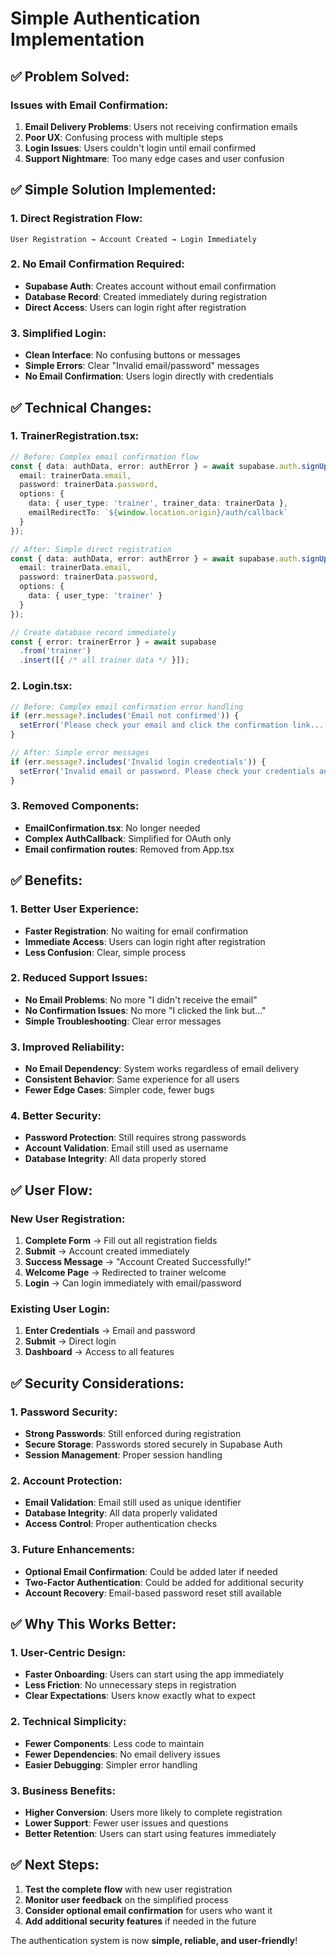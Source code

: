 # Simple Authentication Implementation

## ✅ **Problem Solved:**

### **Issues with Email Confirmation:**
1. **Email Delivery Problems**: Users not receiving confirmation emails
2. **Poor UX**: Confusing process with multiple steps
3. **Login Issues**: Users couldn't login until email confirmed
4. **Support Nightmare**: Too many edge cases and user confusion

## ✅ **Simple Solution Implemented:**

### **1. Direct Registration Flow:**
```
User Registration → Account Created → Login Immediately
```

### **2. No Email Confirmation Required:**
- **Supabase Auth**: Creates account without email confirmation
- **Database Record**: Created immediately during registration
- **Direct Access**: Users can login right after registration

### **3. Simplified Login:**
- **Clean Interface**: No confusing buttons or messages
- **Simple Errors**: Clear "Invalid email/password" messages
- **No Email Confirmation**: Users login directly with credentials

## ✅ **Technical Changes:**

### **1. TrainerRegistration.tsx:**
```typescript
// Before: Complex email confirmation flow
const { data: authData, error: authError } = await supabase.auth.signUp({
  email: trainerData.email,
  password: trainerData.password,
  options: {
    data: { user_type: 'trainer', trainer_data: trainerData },
    emailRedirectTo: `${window.location.origin}/auth/callback`
  }
});

// After: Simple direct registration
const { data: authData, error: authError } = await supabase.auth.signUp({
  email: trainerData.email,
  password: trainerData.password,
  options: {
    data: { user_type: 'trainer' }
  }
});

// Create database record immediately
const { error: trainerError } = await supabase
  .from('trainer')
  .insert([{ /* all trainer data */ }]);
```

### **2. Login.tsx:**
```typescript
// Before: Complex email confirmation error handling
if (err.message?.includes('Email not confirmed')) {
  setError('Please check your email and click the confirmation link...');
}

// After: Simple error messages
if (err.message?.includes('Invalid login credentials')) {
  setError('Invalid email or password. Please check your credentials and try again.');
}
```

### **3. Removed Components:**
- **EmailConfirmation.tsx**: No longer needed
- **Complex AuthCallback**: Simplified for OAuth only
- **Email confirmation routes**: Removed from App.tsx

## ✅ **Benefits:**

### **1. Better User Experience:**
- **Faster Registration**: No waiting for email confirmation
- **Immediate Access**: Users can login right after registration
- **Less Confusion**: Clear, simple process

### **2. Reduced Support Issues:**
- **No Email Problems**: No more "I didn't receive the email"
- **No Confirmation Issues**: No more "I clicked the link but..."
- **Simple Troubleshooting**: Clear error messages

### **3. Improved Reliability:**
- **No Email Dependency**: System works regardless of email delivery
- **Consistent Behavior**: Same experience for all users
- **Fewer Edge Cases**: Simpler code, fewer bugs

### **4. Better Security:**
- **Password Protection**: Still requires strong passwords
- **Account Validation**: Email still used as username
- **Database Integrity**: All data properly stored

## ✅ **User Flow:**

### **New User Registration:**
1. **Complete Form** → Fill out all registration fields
2. **Submit** → Account created immediately
3. **Success Message** → "Account Created Successfully!"
4. **Welcome Page** → Redirected to trainer welcome
5. **Login** → Can login immediately with email/password

### **Existing User Login:**
1. **Enter Credentials** → Email and password
2. **Submit** → Direct login
3. **Dashboard** → Access to all features

## ✅ **Security Considerations:**

### **1. Password Security:**
- **Strong Passwords**: Still enforced during registration
- **Secure Storage**: Passwords stored securely in Supabase Auth
- **Session Management**: Proper session handling

### **2. Account Protection:**
- **Email Validation**: Email still used as unique identifier
- **Database Integrity**: All data properly validated
- **Access Control**: Proper authentication checks

### **3. Future Enhancements:**
- **Optional Email Confirmation**: Could be added later if needed
- **Two-Factor Authentication**: Could be added for additional security
- **Account Recovery**: Email-based password reset still available

## ✅ **Why This Works Better:**

### **1. User-Centric Design:**
- **Faster Onboarding**: Users can start using the app immediately
- **Less Friction**: No unnecessary steps in registration
- **Clear Expectations**: Users know exactly what to expect

### **2. Technical Simplicity:**
- **Fewer Components**: Less code to maintain
- **Fewer Dependencies**: No email delivery issues
- **Easier Debugging**: Simpler error handling

### **3. Business Benefits:**
- **Higher Conversion**: Users more likely to complete registration
- **Lower Support**: Fewer user issues and questions
- **Better Retention**: Users can start using features immediately

## ✅ **Next Steps:**

1. **Test the complete flow** with new user registration
2. **Monitor user feedback** on the simplified process
3. **Consider optional email confirmation** for users who want it
4. **Add additional security features** if needed in the future

The authentication system is now **simple, reliable, and user-friendly**! 